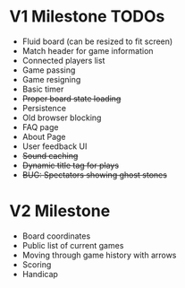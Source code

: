 V1 Milestone TODOs
==================

* Fluid board (can be resized to fit screen)
* Match header for game information
* Connected players list
* Game passing
* Game resigning
* Basic timer
* ~~Proper board state loading~~
* Persistence
* Old browser blocking
* FAQ page
* About Page
* User feedback UI
* ~~Sound caching~~
* ~~Dynamic title tag for plays~~
* ~~BUG: Spectators showing ghost stones~~

V2 Milestone
============

* Board coordinates
* Public list of current games
* Moving through game history with arrows
* Scoring
* Handicap